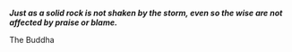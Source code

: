 _**Just as a solid rock is not shaken by the storm, even so the wise are not affected by praise or blame.**_

The Buddha